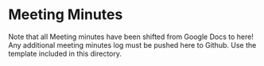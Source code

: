 # Meeting Minutes
Note that all Meeting minutes have been shifted from Google Docs to here!
Any additional meeting minutes log must be pushed here to Github.
Use the template included in this directory.